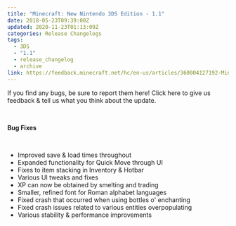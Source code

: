 ```yaml
---
title: "Minecraft: New Nintendo 3DS Edition - 1.1"
date: 2018-05-23T09:39:00Z
updated: 2020-11-23T01:13:09Z
categories: Release Changelogs
tags:
  - 3DS
  - "1.1"
  - release_changelog
  - archive
link: https://feedback.minecraft.net/hc/en-us/articles/360004127192-Minecraft-New-Nintendo-3DS-Edition-1-1
---
```


If you find any bugs, be sure to report them here! Click here to give us feedback & tell us what you think about the update.

 

**Bug Fixes**

 

- Improved save & load times throughout
- Expanded functionality for Quick Move through UI
- Fixes to item stacking in Inventory & Hotbar
- Various UI tweaks and fixes
- XP can now be obtained by smelting and trading
- Smaller, refined font for Roman alphabet languages
- Fixed crash that occurred when using bottles o' enchanting
- Fixed crash issues related to various entities overpopulating
- Various stability & performance improvements

 

<div>

 

</div>
